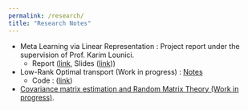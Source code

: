 ```yaml
---
permalink: /research/
title: "Research Notes"
---
```



- Meta Learning via Linear Representation : Project report under the supervision of Prof. Karim Lounici.
    * Report ([link](https://fegounna.github.io/yessin-moakher/files/meta_learning.pdf), Slides ([link]((https://fegounna.github.io/yessin-moakher/files/meta_learning_slides.pdf))))
- Low-Rank Optimal transport (Work in progress) : [Notes](https://fegounna.github.io/yessin-moakher/files/OT.pdf)
    * Code : ([link](https://github.com/fegounna/POT/tree/low-rank-via-factor-relaxation))
- [Covariance matrix estimation and Random Matrix Theory (Work in progress)](https://fegounna.github.io/yessin-moakher/files/RMT.pdf).



